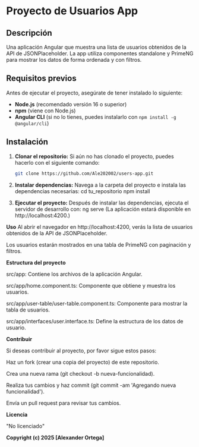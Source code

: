 # Proyecto de Usuarios App

## Descripción
Una aplicación Angular que muestra una lista de usuarios obtenidos de la API de JSONPlaceholder. La app utiliza componentes standalone y PrimeNG para mostrar los datos de forma ordenada y con filtros.

## Requisitos previos
Antes de ejecutar el proyecto, asegúrate de tener instalado lo siguiente:
- **Node.js** (recomendado versión 16 o superior)
- **npm** (viene con Node.js)
- **Angular CLI** (si no lo tienes, puedes instalarlo con `npm install -g @angular/cli`)

## Instalación

1. **Clonar el repositorio:**
   Si aún no has clonado el proyecto, puedes hacerlo con el siguiente comando:
   ```bash
   git clone https://github.com/Ale202002/users-app.git

2. **Instalar dependencias:**
   Navega a la carpeta del proyecto e instala las dependencias necesarias:
   cd tu_repositorio
   npm install

3. **Ejecutar el proyecto:**
   Después de instalar las dependencias, ejecuta el servidor de desarrollo con:
   ng serve
   (La aplicación estará disponible en http://localhost:4200.)

**Uso**
Al abrir el navegador en http://localhost:4200, verás la lista de usuarios obtenidos de la API de JSONPlaceholder.

Los usuarios estarán mostrados en una tabla de PrimeNG con paginación y filtros.

**Estructura del proyecto**

src/app: Contiene los archivos de la aplicación Angular.

src/app/home.component.ts: Componente que obtiene y muestra los usuarios.

src/app/user-table/user-table.component.ts: Componente para mostrar la tabla de usuarios.

src/app/interfaces/user.interface.ts: Define la estructura de los datos de usuario.

**Contribuir**

Si deseas contribuir al proyecto, por favor sigue estos pasos:

Haz un fork (crear una copia del proyecto) de este repositorio.

Crea una nueva rama (git checkout -b nueva-funcionalidad).

Realiza tus cambios y haz commit (git commit -am 'Agregando nueva funcionalidad').

Envía un pull request para revisar tus cambios. 

**Licencia**

"No licenciado" 

**Copyright (c) 2025 [Alexander Ortega]**


